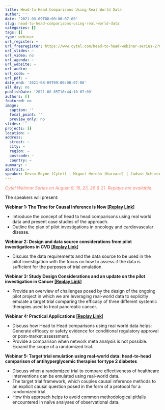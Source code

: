 ```yaml
---
title: Head-to-Head Comparisons Using Real World Data
author: ''
date: '2021-08-09T08:00:00-07:00'
slug: head-to-head-comparisons-using-real-world-data
categories: []
tags: []
type: webinar
url_register: ~
url_freeregister: https://www.cytel.com/head-to-head-webinar-series-2?utm_campaign=2021%20RWA%20Regulatory&utm_medium=email&_hsenc=p2ANqtz-9ZZLg8WiFmAFd9WrQt4HHmc-Ew8qI3C-OZnszqOgQOxVb2Owhmf3FqvAOIS6TRZ1qiAtb1Qx3DRpldX8iBsQr154kpVA&_hsmi=144429630&utm_content=144429630&utm_source=hs_email&hsCtaTracking=ad1608fc-25d9-4f71-adc5-f2986f04b5f1%7C6ad7916d-4a9b-402a-bf78-50c207685b20
url_slides: ~
url_video: no
url_agenda: ~
url_website: ~
url_audio: ~
url_code: ~
url_pdf: ~
date_end: '2021-08-09T09:00:00-07:00'
all_day: no
publishDate: '2021-08-05T10:44:10-07:00'
authors: []
featured: no
image:
  caption: ''
  focal_point: ''
  preview_only: no
slides: ''
projects: []
location: ~
address:
  street: ~
  city: ~
  region: ~
  postcode: ~
  country: ~
summary: ~
abstract: ~
speaker: Devon Boyne (Cytel) | Miguel Hernán (Harvard) | Judsen Schneider (Nashville Biosciences) | Alind Gupta (Cytel) | Radek Wasiak (Cytel)
---
```

<span style="color: salmon;">*Cytel Webinar Series on August 9, 16, 23, 26 & 31. Replays are available.*</span>
<!--more-->
The speakers will present: 

**Webinar 1: The Time for Causal Inference is Now [[Replay Link]](https://event.on24.com/eventRegistration/EventLobbyServlet?target=reg20.jsp&mode=login&eventid=3335412&sessionid=1&key=7EE42AA652D3E9E4A5E98E388D759A9B&regTag=&V2=false&sourcepage=register)**  
- Introduce the concept of head to head comparisons using real world data and present case studies of the approach.  
- Outline the plan of pilot investigations in oncology and cardiovascular disease.  

**Webinar 2: Design and data source considerations from pilot investigations in CVD [[Replay Link]](https://event.on24.com/wcc/r/3335430/D5F8722158B3521E9D3B04B208CFC30D?mode=login)**  
- Discuss the data requirements and the data source to be used in the pilot investigation with the focus on how to assess if the data is sufficient for the purposes of trial emulation.  

**Webinar 3: Study Design Considerations and an update on the pilot investigation in Cancer [[Replay Link]](https://event.on24.com/wcc/r/3335449/851418F9D50BAE89FDF5831BAB74490A?mode=login)**  
- Provide an overview of challenges posed by the design of the ongoing pilot project in which we are leveraging real-world data to explicitly emulate a target trial comparing the efficacy of three different systemic therapies used to treat pancreatic cancer.  

**Webinar 4: Practical Applications [[Replay Link]](https://event.on24.com/wcc/r/3335457/9A80F86C4B23DDB0DD861A27FA09B420?mode=login)**  
- Discuss how Head to Head comparisons using real world data helps:
Generate efficacy or safety evidence for conditional regulatory approval or post-market assessment.  
- Provide a comparison when network meta analysis is not possible.
Expand the scope of a randomized trial.  

**Webinar 5: Target trial emulation using real-world data: head-to-head comparison of antihyperglycemic therapies for type 2 diabetes**  
- Discuss when a randomized trial to compare effectiveness of healthcare interventions can be emulated using real-world data.  
- The target trial framework, which couples causal inference methods to an explicit causal question posed in the form of a protocol for a randomized trial.  
- How this approach helps to avoid common methodological pitfalls encountered in naïve analyses of observational data.  